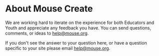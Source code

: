 # About Mouse Create

We are working hard to iterate on the experience for both Educators and Youth and appreciate any feedback you have. You can send questions, comments, or ideas to help@mouse.org.

If you don't see the answer to your question here, or have a question specific to your site please email [help@mouse.org](mailto:help@mouse.org).
